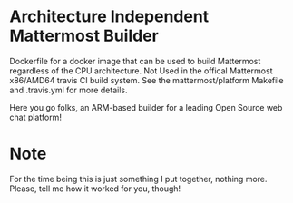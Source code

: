 # Architecture Independent Mattermost Builder

Dockerfile for a docker image that can be used to build Mattermost regardless of the CPU architecture.  Not Used in the offical Mattermost x86/AMD64 travis CI build system.  See the mattermost/platform Makefile and .travis.yml for more details.

Here you go folks, an ARM-based builder for a leading Open Source web chat platform!

# Note
For the time being this is just something I put together, nothing more.  Please, tell me how it worked for you, though!  
